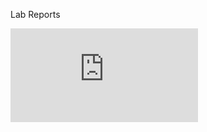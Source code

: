 Lab Reports

![LabReport1](https://github.com/Sacha-Wallace/cse15l-lab-reports-f22/blob/main/lab-report-1-week-1.md)

